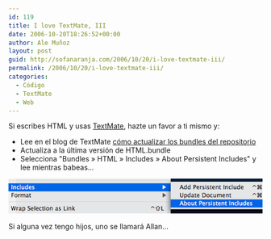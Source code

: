 ```yaml
---
id: 119
title: I love TextMate, III
date: 2006-10-20T18:26:52+00:00
author: Ale Muñoz
layout: post
guid: http://sofanaranja.com/2006/10/20/i-love-textmate-iii/
permalink: /2006/10/20/i-love-textmate-iii/
categories:
  - Código
  - TextMate
  - Web
---
```

Si escribes HTML y usas [TextMate](http://macromates.com/), hazte un favor a ti mismo y:

* Lee en el blog de TextMate [cómo actualizar los bundles del repositorio](http://macromates.com/blog/archives/2006/08/21/getting-more-bundles/)
* Actualiza a la última versión de HTML.bundle
* Selecciona "Bundles » HTML » Includes » About Persistent Includes" y lee mientras babeas...

![About Persistent Includes](/images/about_persistent_includes.png)

Si alguna vez tengo hijos, uno se llamará Allan...